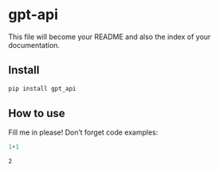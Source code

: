 # gpt-api

<!-- WARNING: THIS FILE WAS AUTOGENERATED! DO NOT EDIT! -->

This file will become your README and also the index of your
documentation.

## Install

```sh
pip install gpt_api
```

## How to use

Fill me in please! Don’t forget code examples:

```python
1+1
```

    2
